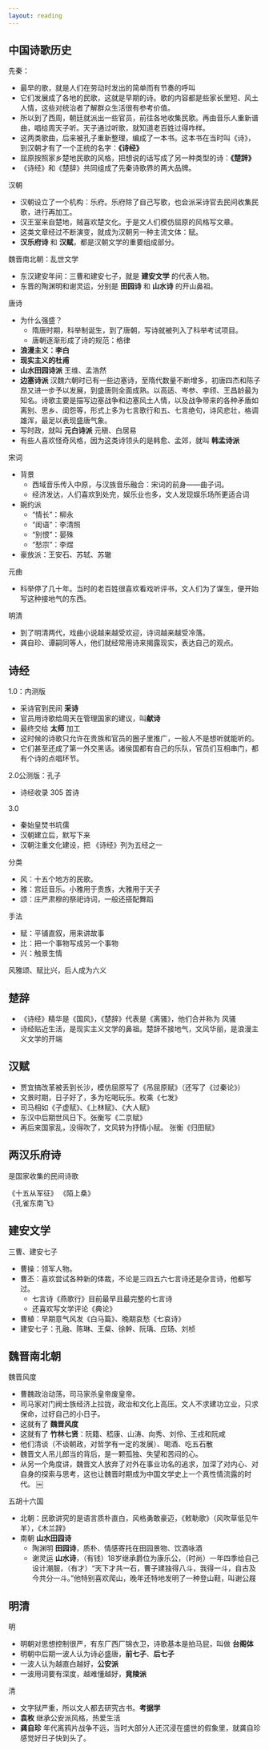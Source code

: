 ```yaml
---
layout: reading
---
```



## 中国诗歌历史

先秦：
- 最早的歌，就是人们在劳动时发出的简单而有节奏的呼叫
- 它们发展成了各地的民歌，这就是早期的诗。歌的内容都是些家长里短、风土人情，这些对统治者了解群众生活很有参考价值。
- 所以到了西周，朝廷就派出一些官员，前往各地收集民歌。再由音乐人重新谱曲，唱给周天子听。天子通过听歌，就知道老百姓过得咋样。
- 这两类歌曲，后来被孔子重新整理，编成了一本书。这本书在当时叫《诗》，到汉朝才有了一个正统的名字：**《诗经》**
- 屈原按照家乡楚地民歌的风格，把想说的话写成了另一种类型的诗：**《楚辞》**
- 《诗经》和《楚辞》共同组成了先秦诗歌界的两大品牌。


汉朝
- 汉朝设立了一个机构：乐府。乐府除了自己写歌，也会派采诗官去民间收集民歌，进行再加工。
- 汉王室来自楚地，贼喜欢楚文化。于是文人们模仿屈原的风格写文章。
- 这类文章经过不断演变，就成为汉朝另一种主流文体：赋。
- **汉乐府诗** 和 **汉赋**，都是汉朝文学的重要组成部分。


魏晋南北朝：乱世文学
- 东汉建安年间：三曹和建安七子，就是 **建安文学** 的代表人物。
- 东晋的陶渊明和谢灵运，分别是 **田园诗** 和 **山水诗** 的开山鼻祖。


唐诗
- 为什么强盛？
    - 隋唐时期，科举制诞生，到了唐朝，写诗就被列入了科举考试项目。
    - 唐朝逐渐形成了诗的规范：格律
- **浪漫主义：李白**
- **现实主义的杜甫**
- **山水田园诗派** 王维、孟浩然
- **边塞诗派** 汉魏六朝时已有一些边塞诗，至隋代数量不断增多，初唐四杰和陈子昂又进一步予以发展，到盛唐则全面成熟。以高适、岑参、李颀、王昌龄最为知名。诗歌主要是描写边塞战争和边塞风土人情，以及战争带来的各种矛盾如离别、思乡、闺怨等，形式上多为七言歌行和五、七言绝句，诗风悲壮，格调雄浑，最足以表现盛唐气象。
- 写时政，就叫 **元白诗派** 元稹、白居易
- 有些人喜欢怪奇风格，因为这类诗领头的是韩愈、孟郊，就叫 **韩孟诗派**


宋词
- 背景
    - 西域音乐传入中原，与汉族音乐融合：宋词的前身——曲子词。
    - 经济发达，人们喜欢到处完，娱乐业也多，文人发现娱乐场所更适合词
- 婉约派
    - “情长”：柳永
    - “闺语”：李清照
    - “别恨”：晏殊
    - “愁宗”：李煜
- 豪放派：王安石、苏轼、苏辙


元曲
- 科举停了几十年。当时的老百姓很喜欢看戏听评书，文人们为了谋生，便开始写这种接地气的东西。

明清
- 到了明清两代，戏曲小说越来越受欢迎，诗词越来越受冷落。
- 龚自珍、谭嗣同等人，他们就经常用诗来揭露现实，表达自己的观点。


## 诗经

1.0：内测版
- 采诗官到民间 **采诗**
- 官员用诗歌给周天在管理国家的建议，叫**献诗**
- 最终交给 **太师** 加工
- 这时候的诗歌只允许在贵族和官员的圈子里推广，一般人不是想听就能听的。
- 它们甚至还成了第一外交黑话。诸侯国都有自己的乐队，官员们互相串门，都有个诗的点唱环节。

2.0公测版：孔子
- 诗经收录 305 首诗

3.0
- 秦始皇焚书坑儒
- 汉朝建立后，默写下来
- 汉朝注重文化建设，把 《诗经》列为五经之一

分类
- 风：十五个地方的民歌。
- 雅：宫廷音乐。小雅用于贵族，大雅用于天子
- 颂：庄严肃穆的祭祀诗词，一般还搭配舞蹈

手法
- 赋：平铺直叙，用来讲故事
- 比：把一个事物写成另一个事物
- 兴：触景生情

风雅颂、赋比兴，后人成为六义


## 楚辞

- 《诗经》精华是《国风》，《楚辞》代表是《离骚》，他们合并称为 风骚
- 诗经贴近生活，是现实主义文学的鼻祖。楚辞不接地气，文风华丽，是浪漫主义文学的开端

## 汉赋

- 贾宜搞改革被丢到长沙，模仿屈原写了《吊屈原赋》（还写了《过秦论》）
- 文景时期，日子好了，多为吃喝玩乐。枚乘《七发》
- 司马相如《子虚赋》、《上林赋》、《大人赋》
- 东汉中后期世风日下。张衡写《二京赋》
- 再后来国家乱，没得吹了，文风转为抒情小赋。 张衡《归田赋》

## 两汉乐府诗
是国家收集的民间诗歌

《十五从军征》
《陌上桑》  
《孔雀东南飞》


## 建安文学

三曹、建安七子
- 曹操：领军人物。
- 曹丕：喜欢尝试各种新的体裁，不论是三四五六七言诗还是杂言诗，他都写过。
    - 七言诗《燕歌行》目前最早且最完整的七言诗
    - 还喜欢写文学评论《典论》
- 曹植：早期意气风发《白马篇》、晚期哀愁《七哀诗》
- 建安七子：孔融、陈琳、王粲、徐幹、阮瑀、应玚、刘桢

## 魏晋南北朝

魏晋风度
- 曹魏政治动荡，司马家杀皇帝废皇帝。
- 司马家对门阀士族经济上拉拢，政治和文化上高压。文人不求建功立业，只求保命，过好自己的小日子。
- 这就有了 **魏晋风度**
- 这就有了 **竹林七贤**：阮籍、嵇康、山涛、向秀、刘伶、王戎和阮咸
- 他们清谈（不谈朝政，对哲学有一定的发展）、喝酒、吃五石散
- 魏晋文人吊儿郎当的背后，是一颗孤独、失望和苦闷的心。
- 从另一个角度讲，魏晋文人放弃了对外在事业功名的追求，加深了对内心、对自身的探索与思考，这也让魏晋时期成为中国文学史上一个真性情流露的时代。
￼

五胡十六国
- 北朝：民歌讲究的是语言质朴直白，风格勇敢豪迈，《敕勒歌》（风吹草低见牛羊），《木兰辞》
- 南朝 **山水田园诗**
    - 陶渊明 **田园诗**，质朴、情感寄托在田园景物、饮酒咏酒
    - 谢灵运 **山水诗**，（有钱）18岁继承爵位为康乐公，（时尚）一年四季给自己设计潮服，（有才）“天下才共一石，曹子建独得八斗，我得一斗，自古及今共分一斗。”他特别喜欢爬山，晚年还特地发明了一种登山鞋，叫谢公屐


## 明清

明
- 明朝对思想控制很严，有东厂西厂锦衣卫，诗歌基本是拍马屁，叫做 **台阁体**
- 明朝中后期一波人认为诗必盛唐，**前七子**、**后七子**
- 一波人认为越直白越好，**公安派**
- 一波用词要有深度，越难懂越好，**竟陵派**

清
- 文字狱严重，所以文人都去研究古书。**考据学**
- **袁枚** 继承公安派风格，热爱生活
- **龚自珍** 年代离鸦片战争不远，当时大部分人还沉浸在盛世的假象里，就龚自珍感觉好日子快到头了。
